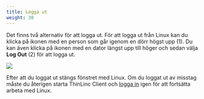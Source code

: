 ```yaml
---
title: Logga ut
weight: 30
---
```


Det finns två alternativ för att logga ut. För att logga ut från Linux kan du
klicka på ikonen med en person som går igenom en dörr högst upp (1). Du kan även
klicka på ikonen med en dator längst upp till höger och sedan välja **Log Out**
(2) för att logga ut.

![](/images/2024/linux/linux-log-out.png)

Efter att du loggat ut stängs fönstret med Linux. Om du loggat ut av misstag
måste du återigen starta ThinLinc Client och [logga in](../log-in) igen för att
fortsätta arbeta med Linux.
